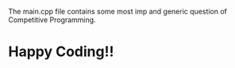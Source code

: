 The main.cpp file contains some most imp and generic question of Competitive Programming.

# Happy Coding!!